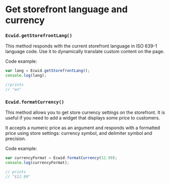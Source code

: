 # Get storefront language and currency

### `Ecwid.getStorefrontLang()`

This method responds with the current storefront language in ISO 639-1 language code. Use it to dynamically translate custom content on the page.

Code example:

```javascript
var lang = Ecwid.getStorefrontLang();
console.log(lang);

//prints
// "en"
```

### `Ecwid.formatCurrency()`

This method allows you to get store currency settings on the storefront. It is useful if you need to add a widget that displays some price to customers.

It accepts a numeric price as an argument and responds with a formatted price using store settings: currency symbol, and delimiter symbol and precision.

Code example:

```javascript
var currencyFormat = Ecwid.formatCurrency(12.99);
console.log(currencyFormat);

// prints
// "$12.99"
```
